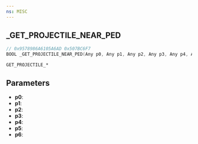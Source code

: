 ```yaml
---
ns: MISC
---
```

## _GET_PROJECTILE_NEAR_PED

```c
// 0x9578986A6105A6AD 0x507BC6F7
BOOL _GET_PROJECTILE_NEAR_PED(Any p0, Any p1, Any p2, Any p3, Any p4, Any p5, Any p6);
```

```
GET_PROJECTILE_*
```

## Parameters
* **p0**:
* **p1**:
* **p2**:
* **p3**:
* **p4**:
* **p5**:
* **p6**:
